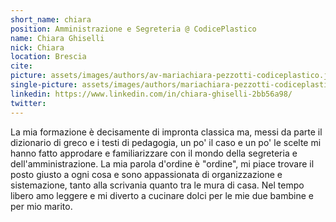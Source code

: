 ```yaml
---
short_name: chiara
position: Amministrazione e Segreteria @ CodicePlastico
name: Chiara Ghiselli
nick: Chiara
location: Brescia
cite: 
picture: assets/images/authors/av-mariachiara-pezzotti-codiceplastico.jpg
single-picture: assets/images/authors/mariachiara-pezzotti-codiceplastico.jpg
linkedin: https://www.linkedin.com/in/chiara-ghiselli-2bb56a98/
twitter: 
---
```

<p>La mia formazione è decisamente di impronta classica ma, messi da parte il dizionario di greco e i testi di pedagogia, un po' il caso e un po' le scelte mi hanno fatto approdare e familiarizzare con il mondo della segreteria e dell'amministrazione. La mia parola d'ordine è "ordine", mi piace trovare il posto giusto a ogni cosa e sono appassionata di organizzazione e sistemazione, tanto alla scrivania quanto tra le mura di casa. Nel tempo libero amo leggere e mi diverto a cucinare dolci per le mie due bambine e per mio marito.</p>